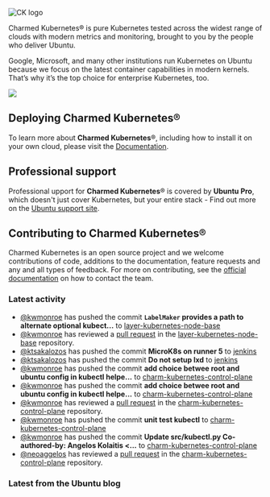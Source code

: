 ![CK logo](https://assets.ubuntu.com/v1/451d4cf4-Charmed+Kubernetes_RGB_onWhite_2022.svg)

Charmed Kubernetes® is pure Kubernetes tested across the widest range of clouds with modern metrics and monitoring, brought to you by the people who deliver Ubuntu.

Google, Microsoft, and many other institutions run Kubernetes on Ubuntu because we focus on the latest container capabilities in modern kernels. That’s why it’s the top choice for enterprise Kubernetes, too.

![](https://assets.ubuntu.com/v1/843c77b6-juju-at-a-glace.svg)

## Deploying Charmed Kubernetes®

To learn more about **Charmed Kubernetes**®, including how to install it on your own cloud, please visit the [Documentation][docs].

## Professional support

Professional upport for **Charmed Kubernetes**® is covered by **Ubuntu Pro**, which doesn't just cover Kubernetes, but your entire stack - Find out more on the [Ubuntu support site](https://ubuntu.com/support).

## Contributing to Charmed Kubernetes®

Charmed Kubernetes is an open source project and we welcome contributions of code, additions to the documentation, feature requests and any and all types of feedback. For more on contributing, see the [official documentation][get-in-touch] on how to contact the team.

<!-- LINKS -->
[docs]: https://ubuntu.com/kubernetes/docs
[get-in-touch]: https://ubuntu.com/kubernetes/docs/get-in-touch

### Latest activity

<!-- activity starts -->
 - [@kwmonroe](https://github.com/kwmonroe) has pushed the commit **`LabelMaker` provides a path to alternate optional kubect...** to [layer-kubernetes-node-base](https://github.com/charmed-kubernetes/layer-kubernetes-node-base)
 - [@kwmonroe](https://github.com/kwmonroe) has reviewed a [pull request](https://github.com/charmed-kubernetes/layer-kubernetes-node-base/pull/11) in the [layer-kubernetes-node-base](https://github.com/charmed-kubernetes/layer-kubernetes-node-base) repository.
 - [@ktsakalozos](https://github.com/ktsakalozos) has pushed the commit **MicroK8s on runner 5** to [jenkins](https://github.com/charmed-kubernetes/jenkins)
 - [@ktsakalozos](https://github.com/ktsakalozos) has pushed the commit **Do not setup lxd** to [jenkins](https://github.com/charmed-kubernetes/jenkins)
 - [@kwmonroe](https://github.com/kwmonroe) has pushed the commit **add choice betwee root and ubuntu config in kubectl helpe...** to [charm-kubernetes-control-plane](https://github.com/charmed-kubernetes/charm-kubernetes-control-plane)
 - [@kwmonroe](https://github.com/kwmonroe) has pushed the commit **add choice betwee root and ubuntu config in kubectl helpe...** to [charm-kubernetes-control-plane](https://github.com/charmed-kubernetes/charm-kubernetes-control-plane)
 - [@kwmonroe](https://github.com/kwmonroe) has reviewed a [pull request](https://github.com/charmed-kubernetes/charm-kubernetes-control-plane/pull/336) in the [charm-kubernetes-control-plane](https://github.com/charmed-kubernetes/charm-kubernetes-control-plane) repository.
 - [@kwmonroe](https://github.com/kwmonroe) has pushed the commit **unit test kubectl** to [charm-kubernetes-control-plane](https://github.com/charmed-kubernetes/charm-kubernetes-control-plane)
 - [@kwmonroe](https://github.com/kwmonroe) has pushed the commit **Update src/kubectl.py  Co-authored-by: Angelos Kolaitis <...** to [charm-kubernetes-control-plane](https://github.com/charmed-kubernetes/charm-kubernetes-control-plane)
 - [@neoaggelos](https://github.com/neoaggelos) has reviewed a [pull request](https://github.com/charmed-kubernetes/charm-kubernetes-control-plane/pull/336) in the [charm-kubernetes-control-plane](https://github.com/charmed-kubernetes/charm-kubernetes-control-plane) repository.
<!-- activity ends -->

<!-- roadmap starts -->

<!-- roadmap ends -->

### Latest from the Ubuntu blog

<!-- blog starts -->

<!-- blog ends -->
